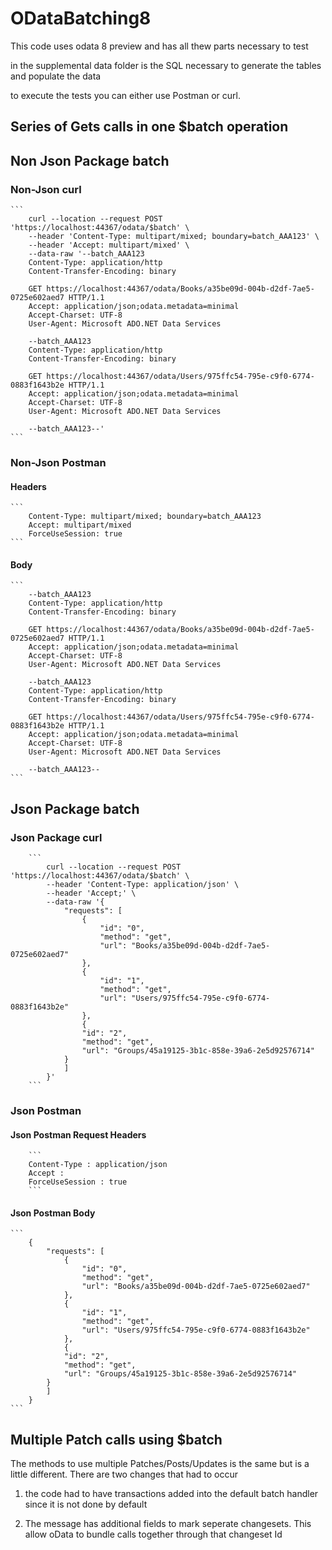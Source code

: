 # ODataBatching8

This code uses odata 8 preview and has all thew parts necessary to test

in the supplemental data folder is the SQL necessary to generate the tables and populate the data

to execute the tests you can either use Postman or curl.  

## Series of Gets calls in one $batch operation

## Non Json Package batch

### Non-Json curl

    ```
        curl --location --request POST 'https://localhost:44367/odata/$batch' \
        --header 'Content-Type: multipart/mixed; boundary=batch_AAA123' \
        --header 'Accept: multipart/mixed' \
        --data-raw '--batch_AAA123
        Content-Type: application/http
        Content-Transfer-Encoding: binary

        GET https://localhost:44367/odata/Books/a35be09d-004b-d2df-7ae5-0725e602aed7 HTTP/1.1
        Accept: application/json;odata.metadata=minimal
        Accept-Charset: UTF-8
        User-Agent: Microsoft ADO.NET Data Services

        --batch_AAA123
        Content-Type: application/http
        Content-Transfer-Encoding: binary

        GET https://localhost:44367/odata/Users/975ffc54-795e-c9f0-6774-0883f1643b2e HTTP/1.1
        Accept: application/json;odata.metadata=minimal
        Accept-Charset: UTF-8
        User-Agent: Microsoft ADO.NET Data Services

        --batch_AAA123--'
    ```

### Non-Json Postman

#### Headers

    ```
        Content-Type: multipart/mixed; boundary=batch_AAA123
        Accept: multipart/mixed
        ForceUseSession: true
    ```

#### Body

    ```
        --batch_AAA123
        Content-Type: application/http
        Content-Transfer-Encoding: binary

        GET https://localhost:44367/odata/Books/a35be09d-004b-d2df-7ae5-0725e602aed7 HTTP/1.1
        Accept: application/json;odata.metadata=minimal
        Accept-Charset: UTF-8
        User-Agent: Microsoft ADO.NET Data Services

        --batch_AAA123
        Content-Type: application/http
        Content-Transfer-Encoding: binary

        GET https://localhost:44367/odata/Users/975ffc54-795e-c9f0-6774-0883f1643b2e HTTP/1.1
        Accept: application/json;odata.metadata=minimal
        Accept-Charset: UTF-8
        User-Agent: Microsoft ADO.NET Data Services

        --batch_AAA123--
    ```

## Json Package batch

### Json Package curl

        ```
            curl --location --request POST 'https://localhost:44367/odata/$batch' \
            --header 'Content-Type: application/json' \
            --header 'Accept;' \
            --data-raw '{
                "requests": [
                    {
                        "id": "0",
                        "method": "get",
                        "url": "Books/a35be09d-004b-d2df-7ae5-0725e602aed7"
                    },
                    {
                        "id": "1",
                        "method": "get",
                        "url": "Users/975ffc54-795e-c9f0-6774-0883f1643b2e"
                    },
                    {
                    "id": "2",
                    "method": "get",
                    "url": "Groups/45a19125-3b1c-858e-39a6-2e5d92576714"
                }
                ]
            }'
        ```

### Json Postman

#### Json Postman Request Headers

        ```
        Content-Type : application/json
        Accept : 
        ForceUseSession : true
        ```

#### Json Postman Body

    ```
        {
            "requests": [
                {
                    "id": "0",
                    "method": "get",
                    "url": "Books/a35be09d-004b-d2df-7ae5-0725e602aed7"
                },
                {
                    "id": "1",
                    "method": "get",
                    "url": "Users/975ffc54-795e-c9f0-6774-0883f1643b2e"
                },
                {
                "id": "2",
                "method": "get",
                "url": "Groups/45a19125-3b1c-858e-39a6-2e5d92576714"
            }
            ]
        }
    ```

## Multiple Patch calls using $batch

The methods to use multiple Patches/Posts/Updates is the same but is a little different.  There are two changes that had to occur

1) the code had to have transactions added into the default batch handler since it is not done by default

2) The message has additional fields to mark seperate changesets.  This allow oData to bundle calls together through that changeset Id 
